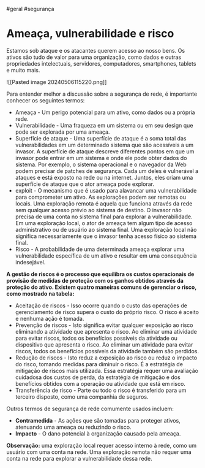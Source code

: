 #geral #segurança 
# Ameaça, vulnerabilidade e risco

Estamos sob ataque e os atacantes querem acesso ao nosso bens. Os ativos são tudo de valor para uma organização, como dados e outras propriedades intelectuais, servidores, computadores, smartphones, tablets e muito mais.

![[Pasted image 20240506115220.png]]

Para entender melhor a discussão sobre a segurança de rede, é importante conhecer os seguintes termos:

- Ameaça - Um perigo potencial para um ativo, como dados ou a própria rede.
- Vulnerabilidade - Uma fraqueza em um sistema ou em seu design que pode ser explorada por uma ameaça.
- Superfície de ataque - Uma superfície de ataque é a soma total das vulnerabilidades em um determinado sistema que são acessíveis a um invasor. A superfície de ataque descreve diferentes pontos em que um invasor pode entrar em um sistema e onde ele pode obter dados do sistema. Por exemplo, o sistema operacional e o navegador da Web podem precisar de patches de segurança. Cada um deles é vulnerável a ataques e está exposto na rede ou na internet. Juntos, eles criam uma superfície de ataque que o ator ameaça pode explorar.
- exploit - O mecanismo que é usado para alavancar uma vulnerabilidade para comprometer um ativo. As explorações podem ser remotas ou locais. Uma exploração remota é aquela que funciona através da rede sem qualquer acesso prévio ao sistema de destino. O invasor não precisa de uma conta no sistema final para explorar a vulnerabilidade. Em uma exploração local, o ator de ameaça tem algum tipo de acesso administrativo ou de usuário ao sistema final. Uma exploração local não significa necessariamente que o invasor tenha acesso físico ao sistema final.
- Risco - A probabilidade de uma determinada ameaça explorar uma vulnerabilidade específica de um ativo e resultar em uma consequência indesejável.

**A gestão de riscos é o processo que equilibra os custos operacionais de provisão de medidas de proteção com os ganhos obtidos através da proteção do ativo. Existem quatro maneiras comuns de gerenciar o risco, como mostrado na tabela:**

- Aceitação de riscos - Isso ocorre quando o custo das operações de gerenciamento de risco supera o custo do próprio risco. O risco é aceito e nenhuma ação é tomada.
- Prevenção de riscos - Isto significa evitar qualquer exposição ao risco eliminando a atividade que apresenta  o risco. Ao eliminar uma atividade para evitar riscos, todos os benefícios possíveis da atividade ou dispositivo que apresenta o risco. Ao eliminar um atividade para evitar riscos, todos os benefícios possíveis da atividade também são perdidos.
- Redução de riscos - Isto reduz a exposição ao risco ou reduz o impacto do risco, tomando medidas para diminuir o risco. É a estratégia de mitigação de riscos mais utilizada. Essa estratégia requer uma avaliação cuidadosa dos custos de perda, da estratégia de mitigação e dos benefícios obtidos com a operação ou atividade que está em risco.
- Transferência de risco - Parte ou todo o risco é transferido para um terceiro disposto, como uma companhia de seguros.

Outros termos de segurança de rede comumente usados incluem:

- **Contramedida** - As ações que são tomadas para proteger ativos, atenuando uma ameaça ou reduzindo o risco.
- **Impacto** - O dano potencial à organização causado pela ameaça.

**Observação:** uma exploração local requer acesso interno à rede, como um usuário com uma conta na rede. Uma exploração remota não requer uma conta na rede para explorar a vulnerabilidade dessa rede.



























